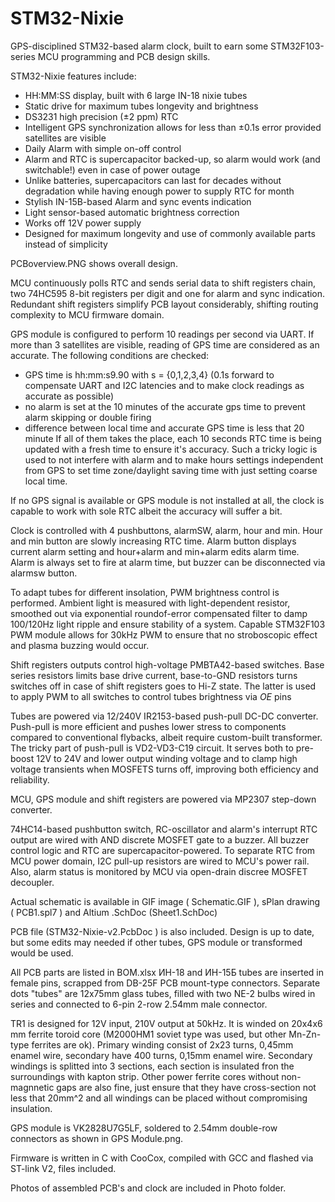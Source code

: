 # STM32-Nixie
GPS-disciplined STM32-based alarm clock, built to earn some STM32F103-series MCU programming and PCB design skills.

STM32-Nixie features include:

- HH:MM:SS display, built with 6 large IN-18 nixie tubes
- Static drive for maximum tubes longevity and brightness
- DS3231 high precision (±2 ppm) RTC
- Intelligent GPS synchronization allows for less than ±0.1s error provided satellites are visible
- Daily Alarm with simple on-off control
- Alarm and RTC is supercapacitor backed-up, so alarm would work (and switchable!) even in case of power outage
- Unlike batteries, supercapacitors can last for decades without degradation while having enough power to supply RTC for month
- Stylish IN-15B-based Alarm and sync events indication
- Light sensor-based automatic brightness correction
- Works off 12V power supply
- Designed for maximum longevity and use of commonly available parts instead of simplicity




PCBoverview.PNG shows overall design. 

MCU continuously polls RTC and sends serial data to shift registers chain, two 74HC595 8-bit registers per digit and one for alarm and sync indication. Redundant shift registers simplify PCB layout considerably, shifting routing complexity to MCU firmware domain.

GPS module is configured to perform 10 readings per second via UART. If more than 3 satellites are visible, reading of GPS time are considered as an accurate. 
The following conditions are checked:
- GPS time is hh:mm:s9.90 with s = {0,1,2,3,4} (0.1s forward to compensate UART and I2C latencies and to make clock readings as accurate as possible)
- no alarm is set at the 10 minutes of the accurate gps time to prevent alarm skipping or double firing
- difference between local time and accurate GPS time is less that 20 minute
If all of them takes the place, each 10 seconds RTC time is being updated with a fresh time to ensure it's accuracy. Such a tricky logic is used to not interfere with alarm and to make hours settings independent from GPS to set time zone/daylight saving time with just setting coarse local time.

If no GPS signal is available or GPS module is not installed at all, the clock is capable to work with sole RTC albeit the accuracy will suffer a bit.

Clock is controlled with 4 pushbuttons, alarmSW, alarm, hour and min. Hour and min button are slowly increasing RTC time. 
Alarm button displays current alarm setting and hour+alarm and min+alarm edits alarm time. 
Alarm is always set to fire at alarm time, but buzzer can be disconnected via alarmsw button.

To adapt tubes for different insolation, PWM brightness control is performed. Ambient light is measured with light-dependent resistor, smoothed out via exponential roundof-error compensated filter to damp 100/120Hz light ripple and ensure stability of a system. Capable STM32F103 PWM module allows for 30kHz PWM to ensure that no stroboscopic effect and plasma buzzing would occur.

Shift registers outputs control high-voltage PMBTA42-based switches. Base series resistors limits base drive current, base-to-GND resistors turns switches off in case of shift registers goes to Hi-Z state. The latter is used to apply PWM to all switches to control tubes brightness via _OE_ pins

Tubes are powered via 12/240V IR2153-based push-pull DC-DC converter. Push-pull is more efficient and pushes lower stress to components compared to conventional flybacks, albeit require custom-built transformer. 
The tricky part of push-pull is VD2-VD3-C19 circuit. It serves both to pre-boost 12V to 24V and lower output winding voltage and to clamp high voltage transients when MOSFETS turns off, improving both efficiency and reliability.

MCU, GPS module and shift registers are powered via MP2307 step-down converter. 

74HC14-based pushbutton switch, RC-oscillator and alarm's interrupt RTC output are wired with AND discrete MOSFET gate to a buzzer. All buzzer control logic and RTC are supercapacitor-powered. To separate RTC from MCU power domain, I2C pull-up resistors are wired to MCU's power rail. Also, alarm status is monitored by MCU via open-drain discree MOSFET decoupler.

Actual schematic is available in GIF image ( Schematic.GIF ), sPlan drawing ( PCB1.spl7 ) and Altium .SchDoc (Sheet1.SchDoc)

PCB file (STM32-Nixie-v2.PcbDoc ) is also included. Design is up to date, but some edits may needed if other tubes, GPS module or transformed would be used.


All PCB parts are listed in BOM.xlsx
ИН-18 and ИН-15Б tubes are inserted in female pins, scrapped from DB-25F PCB mount-type connectors. 
Separate dots "tubes" are 12x75mm glass tubes, filled with two NE-2 bulbs wired in series and connected to 6-pin 2-row 2.54mm male connector.

TR1 is designed for 12V input, 210V output at 50kHz. It is winded on 20x4x6 mm ferrite toroid core (M2000HM1 soviet type was used, but other Mn-Zn-type ferrites are ok). Primary winding consist of 2x23 turns, 0,45mm enamel wire, secondary have 400 turns, 0,15mm enamel wire. Secondary windings is splitted into 3 sections, each section is insulated fron the surroundings with kapton strip.
Other power ferrite cores without non-magnnetic gaps are also fine, just ensure that they have cross-section not less that 20mm^2 and all windings can be placed without compromising insulation.

GPS module is VK2828U7G5LF, soldered to 2.54mm double-row connectors as shown in GPS Module.png.

Firmware is written in C with CooCox, compiled with GCC and flashed via ST-link V2, files included.

Photos of assembled PCB's and clock are included in Photo folder.

 



